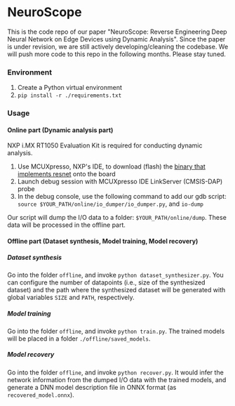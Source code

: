 # NeuroScope
This is the code repo of our paper "NeuroScope: Reverse Engineering Deep Neural Network on Edge Devices using Dynamic Analysis". 
Since the paper is under revision, we are still actively developing/cleaning the codebase. We will push more code to this repo in the following months. 
Please stay tuned.  


### Environment  
1. Create a Python virtual environment
2. `pip install -r ./requirements.txt `

### Usage

#### Online part (Dynamic analysis part)
NXP i.MX RT1050 Evaluation Kit is required for conducting dynamic analysis. 
1. Use MCUXpresso, NXP's IDE, to download (flash) the [binary that implements resnet](https://github.com/purseclab/NeuroScope/blob/0d98310860a248df4cd73fad144a7042249b56b5/online/bin/evkbimxrt1050_tensorflow_lite_micro_cifar10_deployment.axf) onto the board
2. Launch debug session with MCUXpresso IDE LinkServer (CMSIS-DAP) probe
3. In the debug console, use the following command to add our gdb script: `source $YOUR_PATH/online/io_dumper/io_dumper.py`, and `io-dump`

Our script will dump the I/O data to a folder: `$YOUR_PATH/online/dump`. 
These data will be processed in the offline part. 


#### Offline part (Dataset synthesis, Model training, Model recovery)
##### Dataset synthesis 
Go into the folder `offline`, and invoke `python dataset_synthesizer.py`. 
You can configure the number of datapoints (i.e., size of the synthesized dataset) and the path where the synthesized dataset will be generated with global variables `SIZE` and `PATH`, respectively. 

##### Model training 
Go into the folder `offline`, and invoke `python train.py`. 
The trained models will be placed in a folder `./offline/saved_models`. 

##### Model recovery 
Go into the folder `offline`, and invoke `python recover.py`. 
It would infer the network information from the dumped I/O data with the trained models, and generate a DNN model description file in ONNX format (as `recovered_model.onnx`). 
